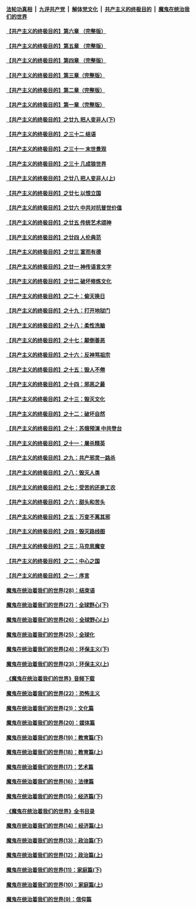 ####  [法轮功真相](../../../../basic/blob/master/README.md?t=06200631) &nbsp;|&nbsp; [九评共产党](../../../../9ping.md/blob/master/README.md?t=06200631) &nbsp;|&nbsp; [解体党文化](../../../../jtdwh.md/blob/master/README.md?t=06200631)  &nbsp;|&nbsp; [共产主义的终极目的](../../../../gczydzjmd.md/blob/master/README.md?t=06200631) &nbsp;|&nbsp; [魔鬼在统治我们的世界](../../../../mgztzwmdsj.md/blob/master/README.md?t=06200631) 

#### [【共产主义的终极目的】第六章 （完整版）](../pages/nsc422/n11428913.md?t=06200631) 

#### [【共产主义的终极目的】第五章 （完整版）](../pages/nsc422/n11428912.md?t=06200631) 

#### [【共产主义的终极目的】第四章 （完整版）](../pages/nsc422/n11428907.md?t=06200631) 

#### [【共产主义的终极目的】第三章（完整版）](../pages/nsc422/n11428848.md?t=06200631) 

#### [【共产主义的终极目的】第二章（完整版）](../pages/nsc422/n11428831.md?t=06200631) 

#### [【共产主义的终极目的】第一章（完整版）](../pages/nsc422/n11417651.md?t=06200631) 

#### [【共产主义的终极目的】之廿九 把人变非人(下)](../pages/nsc422/n11344140.md?t=06200631) 

#### [【共产主义的终极目的】之三十二 结语](../pages/nsc422/n11360535.md?t=06200631) 

#### [【共产主义的终极目的】之三十一 末世景观](../pages/nsc422/n11351129.md?t=06200631) 

#### [【共产主义的终极目的】之三十 几成狼世界](../pages/nsc422/n11348280.md?t=06200631) 

#### [【共产主义的终极目的】之廿八 把人变非人(上)](../pages/nsc422/n11340492.md?t=06200631) 

#### [【共产主义的终极目的】之廿七 以恨立国](../pages/nsc422/n11336944.md?t=06200631) 

#### [【共产主义的终极目的】之廿六 中共对抗普世价值](../pages/nsc422/n11324785.md?t=06200631) 

#### [【共产主义的终极目的】之廿五 传统艺术颂神](../pages/nsc422/n11296396.md?t=06200631) 

#### [【共产主义的终极目的】之廿四 人伦典范](../pages/nsc422/n11296397.md?t=06200631) 

#### [【共产主义的终极目的】之廿三 富而有德](../pages/nsc422/n11283598.md?t=06200631) 

#### [【共产主义的终极目的】之廿一 神传语言文字](../pages/nsc422/n11263265.md?t=06200631) 

#### [【共产主义的终极目的】之廿二 破坏修炼文化](../pages/nsc422/n11245728.md?t=06200631) 

#### [【共产主义的终极目的】之二十：偷天换日](../pages/nsc422/n11238846.md?t=06200631) 

#### [【共产主义的终极目的】之十九：打开地狱门](../pages/nsc422/n11206376.md?t=06200631) 

#### [【共产主义的终极目的】之十八：柔性洗脑](../pages/nsc422/n11199994.md?t=06200631) 

#### [【共产主义的终极目的】之十七：颠倒善恶](../pages/nsc422/n11179782.md?t=06200631) 

#### [【共产主义的终极目的】之十六：反神骂祖宗](../pages/nsc422/n11166798.md?t=06200631) 

#### [【共产主义的终极目的】之十五：毁人不倦](../pages/nsc422/n11166792.md?t=06200631) 

#### [【共产主义的终极目的】之十四：邪恶之最](../pages/nsc422/n11150249.md?t=06200631) 

#### [【共产主义的终极目的】之十三：毁灭文化](../pages/nsc422/n11135227.md?t=06200631) 

#### [【共产主义的终极目的】之十二：破坏自然](../pages/nsc422/n11135214.md?t=06200631) 

#### [【共产主义的终极目的】之十：苏俄预演 中共登台](../pages/nsc422/n11118424.md?t=06200631) 

#### [【共产主义的终极目的】之十一：屠杀精英](../pages/nsc422/n11118442.md?t=06200631) 

#### [【共产主义的终极目的】之九：共产邪灵一路杀](../pages/nsc422/n11114139.md?t=06200631) 

#### [【共产主义的终极目的】之八：毁灭人类](../pages/nsc422/n11108503.md?t=06200631) 

#### [【共产主义的终极目的】之七：受苦的还是工农](../pages/nsc422/n11101809.md?t=06200631) 

#### [【共产主义的终极目的】之六：甜头和苦头](../pages/nsc422/n11096971.md?t=06200631) 

#### [【共产主义的终极目的】之五：万变不离其邪](../pages/nsc422/n11091285.md?t=06200631) 

#### [【共产主义的终极目的】之四：毁灭路线图](../pages/nsc422/n11086284.md?t=06200631) 

#### [【共产主义的终极目的】之三：马克思魔变](../pages/nsc422/n11061941.md?t=06200631) 

#### [【共产主义的终极目的】之二：中心之国](../pages/nsc422/n11047728.md?t=06200631) 

#### [【共产主义的终极目的】之一：序言](../pages/nsc422/n11086077.md?t=06200631) 

#### [魔鬼在统治着我们的世界(28)：结束语](../pages/nsc422/n10936246.md?t=06200631) 

#### [魔鬼在统治着我们的世界(27)：全球野心(下)](../pages/nsc422/n10928319.md?t=06200631) 

#### [魔鬼在统治着我们的世界(26)：全球野心(上)](../pages/nsc422/n10900318.md?t=06200631) 

#### [魔鬼在统治着我们的世界(25)：全球化](../pages/nsc422/n10788205.md?t=06200631) 

#### [魔鬼在统治着我们的世界(24)：环保主义(下)](../pages/nsc422/n10695307.md?t=06200631) 

#### [魔鬼在统治着我们的世界(23)：环保主义(上)](../pages/nsc422/n10688613.md?t=06200631) 

#### [《魔鬼在统治着我们的世界》音频下载](../pages/nsc422/n10635553.md?t=06200631) 

#### [魔鬼在统治着我们的世界(22)：恐怖主义](../pages/nsc422/n10614727.md?t=06200631) 

#### [魔鬼在统治着我们的世界(21)：文化篇](../pages/nsc422/n10597706.md?t=06200631) 

#### [魔鬼在统治着我们的世界(20)：媒体篇](../pages/nsc422/n10586579.md?t=06200631) 

#### [魔鬼在统治着我们的世界(19)：教育篇(下)](../pages/nsc422/n10564808.md?t=06200631) 

#### [魔鬼在统治着我们的世界(18)：教育篇(上)](../pages/nsc422/n10526970.md?t=06200631) 

#### [魔鬼在统治着我们的世界(17)：艺术篇](../pages/nsc422/n10499093.md?t=06200631) 

#### [魔鬼在统治着我们的世界(16)：法律篇](../pages/nsc422/n10485969.md?t=06200631) 

#### [魔鬼在统治着我们的世界(15)：经济篇(下)](../pages/nsc422/n10469975.md?t=06200631) 

#### [《魔鬼在统治着我们的世界》全书目录](../pages/nsc422/n10464261.md?t=06200631) 

#### [魔鬼在统治着我们的世界(14)：经济篇(上)](../pages/nsc422/n10457370.md?t=06200631) 

#### [魔鬼在统治着我们的世界(13)：政治篇(下)](../pages/nsc422/n10448270.md?t=06200631) 

#### [魔鬼在统治着我们的世界(12)：政治篇(上)](../pages/nsc422/n10444576.md?t=06200631) 

#### [魔鬼在统治着我们的世界(11)：家庭篇(下)](../pages/nsc422/n10440961.md?t=06200631) 

#### [魔鬼在统治着我们的世界(10)：家庭篇(上)](../pages/nsc422/n10435448.md?t=06200631) 

#### [魔鬼在统治着我们的世界(9)：信仰篇](../pages/nsc422/n10432159.md?t=06200631) 

